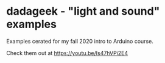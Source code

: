 # dadageek - "light and sound" examples
 Examples cerated for my fall 2020 intro to Arduino course.  
   
Check them out at https://youtu.be/Is47hVPi2E4
 
